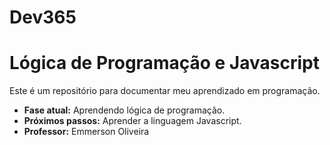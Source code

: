 # Dev365
# Lógica de Programação e Javascript

Este é um repositório para documentar meu aprendizado em programação.

- **Fase atual:** Aprendendo lógica de programação.
- **Próximos passos:** Aprender a linguagem Javascript.
- **Professor:** Emmerson Oliveira

